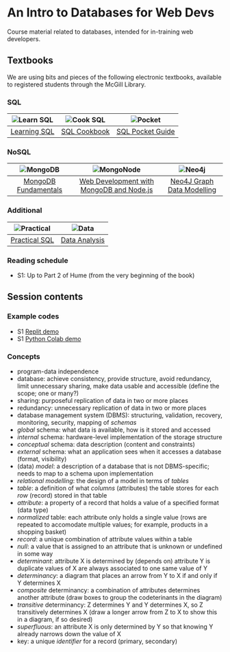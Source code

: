 # An Intro to Databases for Web Devs

Course material related to databases, intended for in-training web developers.

## Textbooks


We are using bits and pieces of the following electronic textbooks, available to registered students through the McGill Library.

### SQL

![Learn SQL](https://learning.oreilly.com/covers/urn:orm:book:9781492057604/200w/) | ![Cook SQL](https://learning.oreilly.com/covers/urn:orm:book:9781492077435/200w/) | ![Pocket](https://learning.oreilly.com/covers/urn:orm:book:9781492090397/200w/)
:------------------:|:------------------:|:------------------:
[Learning SQL](https://learning.oreilly.com/library/view/learning-sql-3rd/9781492057604/?sso_link=yes&sso_link_from=mcgill-university) | [SQL Cookbook](https://learning.oreilly.com/library/view/sql-cookbook-2nd/9781492077435/?sso_link=yes&sso_link_from=mcgill-university) | [SQL Pocket Guide](https://learning.oreilly.com/library/view/sql-pocket-guide/9781492090397/?sso_link=yes&sso_link_from=mcgill-university)

### NoSQL

![MongoDB](https://learning.oreilly.com/covers/urn:orm:book:9781839210648/200w/) | ![MongoNode](https://learning.oreilly.com/covers/urn:orm:book:9781783987306/200w/) | ![Neo4j](https://learning.oreilly.com/covers/urn:orm:book:9781784393441/200w/)
:------------------:|:------------------:|:------------------:
[MongoDB Fundamentals](https://learning.oreilly.com/library/view/mongodb-fundamentals/9781839210648/?sso_link=yes&sso_link_from=mcgill-university) | [Web Development with MongoDB and Node.js](https://learning.oreilly.com/library/view/web-development-with/9781783987306/?sso_link=yes&sso_link_from=mcgill-university) | [Neo4J Graph Data Modelling](https://learning.oreilly.com/library/view/neo4j-graph-data/9781784393441/?sso_link=yes&sso_link_from=mcgill-university)

### Additional

![Practical](https://user-images.githubusercontent.com/3371682/184220107-220dc950-73fc-4bca-9253-c96014ad2353.png) | ![Data](https://learning.oreilly.com/covers/urn:orm:book:9780750650861/400w/)
:------------------:|:------------------:
[Practical SQL](https://learning.oreilly.com/library/view/practical-sql-2nd/9781098129866/?sso_link=yes&sso_link_from=mcgill-university) | [Data Analysis](https://learning.oreilly.com/library/view/data-analysis-for/9780750650861/)

### Reading schedule

- S1: Up to Part 2 of Hume (from the very beginning of the book)

## Session contents

### Example codes

- S1 [Replit demo](https://replit.com/@satuelisa/Intro?v=1)
- S1 [Python Colab demo](https://colab.research.google.com/github/satuelisa/DBforWeb/blob/main/DBW_01.ipynb)

### Concepts

- program-data independence
- database: achieve consistency, provide structure, avoid redundancy, limit unnecessary sharing, make data usable and accessible (define the scope; one or many?)
- sharing: purposeful replication of data in two or more places
- redundancy: unnecessary replication of data in two or more places
- database management system (DBMS): structuring, validation, recovery, monitoring, security, mapping of *schemas*
- *global* schema: what data is available, how is it stored and accessed
- *internal* schema: hardware-level implementation of the storage structure
- *conceptual* schema: data description (content and constraints)
- *external* schema: what an application sees when it accesses a database (format, visibility)
- (data) *model*: a description of a database that is not DBMS-specific; needs to map to a schema upon implementation
- *relational modelling*: the design of a model in terms of *tables* 
- *table*: a definition of what *columns* (attributes) the table stores for each *row* (record) stored in that table
- *attribute*: a property of a record that holds a value of a specified format (data type)
- *normalized* table: each attribute only holds a single value (rows are repeated to accomodate multiple values; for example, products in a shopping basket)
- *record*: a unique combination of attribute values within a table
- *null*: a value that is assigned to an attribute that is unknown or undefined in some way
- *determinant*: attribute X is determined by (depends on) attribute Y is duplicate values of X are always associated to one same value of Y  
- *determinancy*: a diagram that places an arrow from Y to X if and only if Y determines X
- *composite* determinancy: a combination of attributes determines another attribute (draw boxes to group the codeterinants in the diagram)
- *transitive* determinancy: Z determines Y and Y determines X, so Z transitively determines X (draw a longer arrow from Z to X to show this in a diagram, if so desired)
- *superfluous*: an attribute X is only determined by Y so that knowing Y already narrows down the value of X
 - key: a unique *identifier* for a record (primary, secondary)

